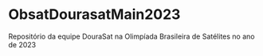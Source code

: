 # ObsatDourasatMain2023
Repositório da equipe DouraSat na Olimpíada Brasileira de Satélites no ano de 2023
